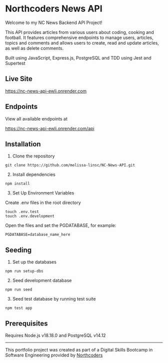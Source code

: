 # Northcoders News API

Welcome to my NC News Backend API Project! 

This API provides articles from various users about coding, cooking and football. It features comprehensive endpoints to manage users, articles, topics and comments and allows users to create, read and update articles, as well as delete comments.

Built using JavaScript, Express.js, PostgreSQL and TDD using Jest and Supertest

## Live Site

https://nc-news-api-ewli.onrender.com

## Endpoints

View all available endpoints at 

https://nc-news-api-ewli.onrender.com/api

## Installation

1. Clone the repository

```
git clone https://github.com/melissa-linsc/NC-News-API.git
```

2. Install dependencies

```
npm install
```

3. Set Up Environment Variables

Create .env files in the root directory

```
touch .env.test
touch .env.development
```

Open the files and set the PGDATABASE, for example:

```
PGDATABASE=database_name_here
```

## Seeding

1. Set up the databases 

```
npm run setup-dbs
```

2. Seed development database

```
npm run seed
```

3. Seed test database by running test suite

```
npm test app
```


## Prerequisites 

Requires Node.js v18.18.0 and PostgreSQL v14.12

--- 

This portfolio project was created as part of a Digital Skills Bootcamp in Software Engineering provided by [Northcoders](https://northcoders.com/)
